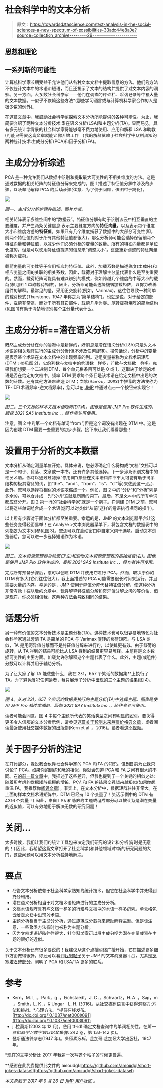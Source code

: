 # 社会科学中的文本分析

> 原文：<https://towardsdatascience.com/text-analysis-in-the-social-sciences-a-new-spectrum-of-possibilities-33adc44e8a0e?source=collection_archive---------29----------------------->

## [思想和理论](https://towardsdatascience.com/tagged/thoughts-and-theory)

## 一系列新的可能性

计算机科学家长期受益于允许他们从各种文本文档中提取信息的方法。他们的方法不仅统计文本中的术语和短语，而且还揭示了文本的结构并提供了对文本内容的洞察。另一方面，大多数社会科学家——他们在调查的评论栏、采访记录等中有大量的文本数据。—似乎不依赖这些方法*(那些学习语言或与计算机科学家合作的人是极少数的例外)。

在这篇文章中，我鼓励社会科学家探索文本分析所能提供的各种可能性。为此，我简要介绍了两种文本分析技术:潜在语义分析(LSA)和主题分析(TA)。显而易见，具有多元统计学背景的社会科学家将能够毫不费力地使用、应用和解释 LSA 和助教(可能只需要这篇文章就能让你开始工作！)我的解释依赖于社会科学中众所周知的两种统计技术:主成分分析(PCA)和因子分析(FA)。

# 主成分分析综述

PCA 是一种允许我们从数据中识别和提取最大可变性的不相关维度的方法。这是通过数据的相关矩阵的特征值分解来完成的。图 1 描述了特征值分解中涉及的步骤，以及帮助解释 PCA 的后续步骤(注意，为了便于回顾，该图过于简化)。

![](img/3907af0e40ce1d5cee2d025c953a9091.png)

*图一。主成分分析步骤的描述。图片作者。*

相关矩阵表示多维空间中的“数据云”。特征值分解有助于识别该云中相互垂直的主要维度，并产生两条关键信息:表示主要维度方向的**特征向量**，以及表示每个维度大小和维度方差的**特征值**。如果只有几个维度捕获了数据中的大部分可变性(即，前两个特征值相对于所有其他特征值都很大)，那么分析师可能会选择保留前两个特征向量和特征值，以减少他们必须分析的变量的数量。所有的特征向量都是单位长度的，但是可以使用特征值提供的信息来“调整大小”。这些重新调整的特征向量被称为载荷。

载荷向量的可变性等于它们相应的特征值。此外，加载系数是描述维度(主成分)和相应变量之间的关联的相关系数。因此，载荷对于理解主分量代表什么是至关重要的。然而，载荷矩阵可能具有难以辨别的模式，例如跨越几个维度的中等大小的载荷(参见图 1 中的载荷矩阵)。因此，分析师可能会选择旋转加载矩阵，以努力改善组件的解释。最常见的是，采用正交旋转(例如，Varimax)，这往往导致一种简单的载荷模式(Thurstone，1947 年称之为“简单结构”)。也就是说，对于给定的部件，载荷非常高，而对于所有其它部件，载荷几乎为零。旋转载荷矩阵的简单结构(见图 1)有助于清楚地识别每个主分量代表什么。

# 主成分分析==潜在语义分析

既然主成分分析在你的脑海中是新鲜的，好消息是潜在语义分析(LSA)只是对文本术语的相关矩阵进行的主成分分析(但不涉及任何旋转)。换句话说，分析中的变量是表示某个术语在文本文档中的出现频率的列。这组变量被称为文档术语矩阵(DTM；参见图 2)，它的列数与文档中的术语数一样多，行数与文档数一样多。如果我们想要一个二进制 DTM，每个单元格条目可以是 0 或 1，这取决于给定的术语是否在给定的文档中。频率 DTM 要求每个条目是该术语在给定文档中出现的次数的计数。还有其他方法来建造 DTM；文献(Ramos，2003)中推荐的方法被称为 TF-IDF(术语频率-逆文档频率)，您可以在 [JMP](https://www.jmp.com/en_us/software/data-analysis-software.html?utm_campaign=aw&utm_source=bl&utm_medium=referral) 中通过点击一个按钮来实现它！

![](img/7c023e351dc4ab78f1529cb3b03a2398.png)

*图二。三个文档的样本文档术语矩阵(DTM)。图像是使用 JMP Pro 软件生成的，版权 2021 SAS Institute Inc .，经作者许可使用。*

注意，图 2 中的第一个文档有单词“from ”,但是这个词没有出现在 DTM 中。这是因为创建 DTM 需要一些重要的初步步骤。接下来让我们看看那些！

# 设置用于分析的文本数据

文本分析从确定测量单位开始。具体来说，您必须确定什么将构成“文档”文档可以是一个句子、段落、文章或一本书，还有许多其他选择。下一步涉及识别文档中的相关术语。你可以通过过滤掉“停用词”(那些在文本语料库中不太可能有助于揭示结构的极其常见的词，如“the”、“and”、“from”、“is”、“of”等)来做到这一点。).此外，您可以选择将相似的术语浓缩成一个。例如，图 2 中的“分析”和“分析”列是多余的，可以合并成一列“分析”这就是所谓的词干。最后，不是文本中的所有单词都应该分开。图 2 第一行的“社会科学家”就是一个例子。在创建 DTM 之前，您可以将这些单词组合成一个术语(您可以对类似“从前”这样的短语执行相同的操作)。

以上所有步骤对于固体分析都至关重要。幸运的是，JMP 的文本浏览器平台让这些任务变得轻而易举！在 Analyze >文本浏览器菜单下，将包含文档的数据表中的列指定为文本列(参见图 3)。您还可以在启动窗口中自定义词干选项。启动文本浏览器后，您可以进一步选择短语作为术语。

![](img/e194f626d40e234ae7ba48c956151148.png)

*图三。文本资源管理器启动窗口(左)和启动文本资源管理器的初始报告(右)。图像是使用 JMP Pro 软件生成的，版权 2021 SAS Institute Inc .，经作者许可使用。*

完成所有预备步骤后，您可以创建 DTM 并使用它进行 PCA。然而，取决于你的 DTM 有多大(它们往往很大)，我上面描述的 PCA 可能需要很长时间来运行，并且需要大量的内存。幸运的是，JMP 使用奇异值分解代替特征值分解，使这种分析非常有效！在以后的文章中，我将解释特征值分解和奇异值分解之间的等价性，但是现在，你必须相信我，这两种方法会导致相同的结果。

# 话题分析

另一种有价值的文本分析技术是主题分析(TA)。这种技术也可以很容易地转化为社会科学家通过澄清 TA 是简单的 PCA 与 Varimax 旋转的负荷矩阵。与 LSA 类似，TA 是用奇异值分解而不是特征值分解来进行的，以使其更有效。由于载荷的旋转，从 TA 得到的结果可能比从 LSA 得到的结果更容易解释。主题将是文本数据可变性的主要方面。加载允许你解释这个主题代表了什么。此外，主题(或组件)分数可以计算并用于辅助分析。

为了让大家了解 TA 能做些什么，我在 231，657 个笑话的数据集**上执行了 TA。为了避免冒犯任何读者，我只展示了分析中出现的三个主题的结果(图 4)。

![](img/81b8face6bb01d94d551742e127c1e94.png)

*图 4。从对 231，657 个笑话的数据表执行的主题分析(TA)中选择主题。图像是使用 JMP Pro 软件生成的，版权 2021 SAS Institute Inc .，经作者许可使用。*

读者可能会同意，图 4 中每个主题所代表的笑话类型之间有明显的区别。要获得更多令人信服的文本分析示例，请参见[这篇关于预测未来股票价格的文章](https://community.jmp.com/t5/JMP-Blog/Exploring-text-to-see-what-might-happen-in-the-stock-market/ba-p/33121)，或者阅读最近使用社交媒体数据的出版物(Kern et al .，2016)。或者看[这个视频](https://youtu.be/JnigzY7gl_o)。

# 关于因子分析的注记

在开始部分，我说我会依靠社会科学家的 PCA 和 FA 的知识。但到目前为止我只讨论了 PCA。如果你的训练和我的相似，你就会知道 PCA 和 FA 之间有很大的不同。在[的前一篇文章](https://community.jmp.com/t5/JMP-Blog/Principal-components-or-factor-analysis/ba-p/38347)中，我描述了这些差异，但我也提到了一个关键的相似之处:随着所考虑的数据矩阵规模的增长，PCA 和 FA 的结果变得越来越相似(如果你想重温 FA，我推荐你[阅读文章](https://community.jmp.com/t5/JMP-Blog/Principal-components-or-factor-analysis/ba-p/38347))。事实上，在文本分析中，数据矩阵往往非常大。在上面的样本文档术语矩阵中，DTM 已经有 10 个变量了！笑话示例中的 DTM 有 4316 个变量！).因此，来自 LSA 和助教的主题或组成部分可以被认为是潜在变量的近似值，可以有效地用于解决无数的研究问题！

# 关闭…

太多时候，我们让我们的统计工具包来决定我们研究的设计和分析(有时是无意的！).因此，我希望这篇文章打开了社会科学(和其他领域)中新的研究问题的大门，这些问题可以用文本分析独特地解决。

# 要点

*   尽管文本分析依赖于社会科学家熟知的统计技术，但它在社会科学中并未得到充分利用。
*   潜在语义分析相当于对文档术语矩阵进行的主成分分析。
*   文档术语矩阵具有与文档一样多的行和与文档中的术语一样多的列。单元格包含给定文档中出现的术语。
*   主题分析相当于主成分分析，通过旋转成分载荷来帮助解释主题。但是请注意，一些聚类方法有时也被称为主题分析。
*   因为文档术语矩阵往往很大，社会科学家可以将主成分视为潜在变量或潜在主题的很好的近似。

关于文本分析还有很多要说的！我建议从这个点播网络广播开始，它在描述更多细节方面做得很好。你还可以看到[我的帖子](https://community.jmp.com/t5/JMPer-Cable/The-new-look-of-Text-Explorer/ba-p/43506)关于 JMP 的文本浏览器平台，尤其是[罗塞塔石碑部分](https://community.jmp.com/t5/JMPer-Cable/The-new-look-of-Text-Explorer/ba-p/43506#Rosetta-Stone)，阐明了 PCA 和 LSA/TA 更多的联系。

# 参考

*   Kern，M. L .，Park，g .，Eichstaedt，J. C .，Schwartz，H. A .，Sap，m .，Smith，L. K .，& Ungar，L. H. (2016)。从社交媒体语言中获得洞察力:方法和挑战。*心理方法。*提前在线发布。[http://dx.doi.org/10.1037/met0000091](http://dx.doi.org/10.1037/met0000091)
*   j .拉莫斯(2003 年 12 月)。使用 tf-idf 确定文档查询中的单词相关性。在*第一届机器学习教学会议论文集*(第 242 卷，第 133–142 页)。
*   瑟斯通法律杂志(1947 年)。*多因素分析*。芝加哥:芝加哥大学出版社，1947 年。

*现在的文字分析比 2017 年我第一次写这个帖子的时候更普遍。

**感谢在此免费提供此文件的 amoudgl:[https://github.com/amoudgl/short-jokes-dataset](https://github.com/amoudgl/short-jokes-dataset)

*本文原载于 2017 年 9 月 26 日* [*JMP 用户社区*](https://community.jmp.com/t5/JMP-Blog/Principal-components-or-factor-analysis/ba-p/38347) *。*